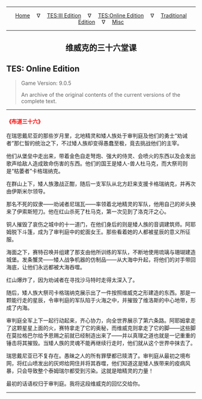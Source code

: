 
---

<!-- Jekyll Page Links -->

<center>
<a href="../../../../index.html">Home</a>
&emsp;&nabla;&emsp;
<a href="../../../index-tes3.html">TES:III Edition</a>
&emsp;&nabla;&emsp;
<a href="../../../index-teso.html">TES:Online Edition</a>
&emsp;&nabla;&emsp;
<a href="../../../index-traditional.html">Traditional Edition</a>
&emsp;&nabla;&emsp;
<a href="../../../index-misc.html">Misc</a>
</center>

<!-- Markdown Body Below: -->

---

<center>
<h2><span style="font-family:Georgia">维威克的三十六堂课</span></h2>
</center>

## TES: Online Edition

> Game Version: 9.0.5
>
> An archive of the original contents of the current versions of the complete text.

---

#### <span style="color:red">《布道三十六》</span>

在瑞思戴尼亚的那些岁月里，北地精灵和矮人族处于审判庭及他们的勇士“劝诫者”那仁智的统治之下，不过矮人族却变得愚蠢至极，竟去挑战他们的主宰。

他们从堡垒中走出来，带着金色自走弩炮、强大的侍灵、会喷火的东西以及会发出歌声给敌人造成致命伤害的东西。他们的国王是矮人-兽人杜马克，而大祭司则是“枯萎者”卡格瑞纳克。

在群山上下，矮人族激战正酣，随后一支军队从北方赶来支援卡格瑞纳克，并再次由伊斯米尔领导。

那名不死的奴隶——劝诫者尼瑞瓦——率领着北地精灵的军队，他用自己的斧头换来了伊索斯短刀。他在红山杀死了杜马克，第一次见到了洛克汗之心。

铜人摧毁了哀伤之城中的十一道门，在他们身后的则是矮人族的音调建筑师。阿耶姆脱下斗篷，成为了审判庭中的蛇面女王。那些看着她的人都被星辰的意义所征服。

海面之下，赛特召唤并组建了那支由他所训练的军队，不断地使用琉璃与珊瑚建造城堡。发条蟹灵——矮人战争机器的仿制品——从大海中升起，将他们的对手带回海底，让他们永远都被大海吞噬。

红山爆炸了，因为劝诫者在寻找沙马特时走得太深入了。

随后，矮人族大祭司卡格瑞纳克展示出了一件按照维威克之形建造的东西。那是一颗能行走的星辰，令审判庭的军队陷于火海之中，并摧毁了维洛斯的中心地带，形成了内海。

审判庭全军上下一起行动起来，齐心协力，向全世界展示了第六条路。阿耶姆拿走了这颗星星上面的火，赛特拿走了它的奥秘，而维威克则拿走了它的脚——这些脚在莫拉格巴尔给予恩赐之前就已经制造出来了——并以真理之道也就是一记重重的锤击将其摧毁。当矮人族的灵魂不能再继续行走时，他们就从这个世界中抹去了。

瑞思戴尼亚已不复存在。愚昧之人的所有罪孽都已赎清了。审判庭从最初之境布网，将红山喷发出的灰烬给网住并将其吞噬，他们知道这是矮人族带来的疫病风暴，只会导致整个泰姆瑞尔都受到污染。这就是暗精灵的力量！

最初的话语权归于审判庭。我将这段维威克的回忆交给你。

---
